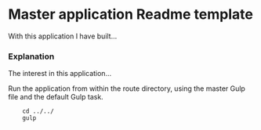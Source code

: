 # Master application Readme template

With this application I have built...

### Explanation ###

The interest in this application...

Run the application from within the route directory, using the master Gulp file and the default Gulp task.
```
    cd ../../
    gulp
```